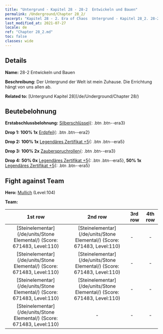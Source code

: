 ```yaml
---
title: "Untergrund - Kapitel 28 - 28-2  Entwickeln und Bauen"
permalink: /Underground/Chapter 28_2/
excerpt: "Kapitel 28 - 2. Era of Chaos  Untergrund - Kapitel 28_2. 28-2  Entwickeln und Bauen"
last_modified_at: 2021-07-27
locale: de
ref: "Chapter 28_2.md"
toc: false
classes: wide
---
```


## Details

 **Name:** 28-2  Entwickeln und Bauen

 **Beschreibung:**       Der Untergrund der Welt ist mein Zuhause. Die Errichtung hängt von uns allen ab.

 **Related to:** [Untergrund Kapitel 28](/de/Underground/Chapter 28/)

## Beutebelohnung

 **Erstabschlussbelohnung:** [Silberschlüssel](/ItemsDE/con_693/){: .btn .btn--era3}

 **Drop 1:** **100% 1x** [Erdpfeil](/ItemsDE/her_464/){: .btn .btn--era2}

 **Drop 2:** **100% 1x** [Legendäres Zertifikat +5](/ItemsDE/mat_102/){: .btn .btn--era5}

 **Drop 3:** **100% 2x** [Zauberspruchrollen](/ItemsDE/con_694/){: .btn .btn--era3}

 **Drop 4:** **50% 0x** [Legendäres Zertifikat +5](/ItemsDE/mat_102/){: .btn .btn--era5}, **50% 1x** [Legendäres Zertifikat +5](/ItemsDE/mat_102/){: .btn .btn--era5}


## Fight against Team
 **Hero:** [Mullich](/de/heroes/Mullich/) (Level:104)

 **Team:**


  | 1st row | 2nd row | 3rd row | 4th row |
  |:----:|:----:|:----|:----:|
  | [Steinelementar](/de/units/Stone Elemental/) (Score: 671483, Level:110)  | [Steinelementar](/de/units/Stone Elemental/) (Score: 671483, Level:110)  | - | - |
  | [Steinelementar](/de/units/Stone Elemental/) (Score: 671483, Level:110)  | [Steinelementar](/de/units/Stone Elemental/) (Score: 671483, Level:110)  | - | - |
  | [Steinelementar](/de/units/Stone Elemental/) (Score: 671483, Level:110)  | [Steinelementar](/de/units/Stone Elemental/) (Score: 671483, Level:110)  | - | - |
  | [Steinelementar](/de/units/Stone Elemental/) (Score: 671483, Level:110)  | - | - | - |


